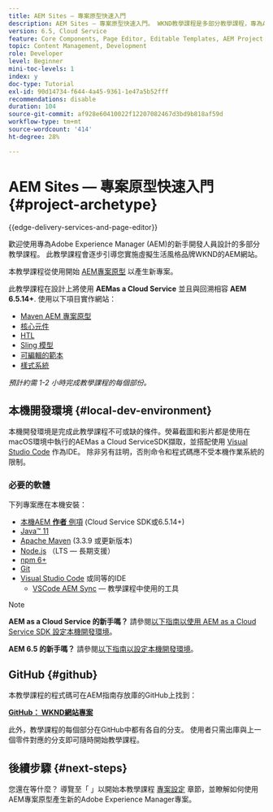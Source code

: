 ```yaml
---
title: AEM Sites — 專案原型快速入門
description: AEM Sites — 專案原型快速入門。 WKND教學課程是多部分教學課程，專為Adobe Experience Manager的新手開發人員設計。 此教學課程會逐步引導您為虛擬生活風格品牌WKND實作AEM網站。 此教學課程涵蓋基礎的主題，例如專案設定、maven原型、核心元件、可編輯的範本、使用者端資料庫和元件開發。
version: 6.5, Cloud Service
feature: Core Components, Page Editor, Editable Templates, AEM Project Archetype
topic: Content Management, Development
role: Developer
level: Beginner
mini-toc-levels: 1
index: y
doc-type: Tutorial
exl-id: 90d14734-f644-4a45-9361-1e47a5b52fff
recommendations: disable
duration: 104
source-git-commit: af928e60410022f12207082467d3bd9b818af59d
workflow-type: tm+mt
source-wordcount: '414'
ht-degree: 28%

---
```


# AEM Sites — 專案原型快速入門 {#project-archetype}

{{edge-delivery-services-and-page-editor}}

歡迎使用專為Adobe Experience Manager (AEM)的新手開發人員設計的多部分教學課程。 此教學課程會逐步引導您實施虛擬生活風格品牌WKND的AEM網站。

本教學課程從使用開始 [AEM專案原型](https://experienceleague.adobe.com/docs/experience-manager-core-components/using/developing/archetype/overview.html) 以產生新專案。

此教學課程在設計上將使用 **AEMas a Cloud Service** 並且與回溯相容 **AEM 6.5.14+**. 使用以下項目實作網站：

* [Maven AEM 專案原型](https://experienceleague.adobe.com/docs/experience-manager-core-components/using/developing/archetype/overview.html?lang=zh-Hant)
* [核心元件](https://experienceleague.adobe.com/docs/experience-manager-core-components/using/introduction.html)
* [HTL](https://experienceleague.adobe.com/docs/experience-manager-htl/content/getting-started.html)
* [Sling 模型](https://sling.apache.org/documentation/bundles/models.html)
* [可編輯的範本](https://experienceleague.adobe.com/docs/experience-manager-learn/sites/page-authoring/template-editor-feature-video-use.html)
* [樣式系統](https://experienceleague.adobe.com/docs/experience-manager-learn/sites/page-authoring/style-system-feature-video-use.html)

*預計約需 1-2 小時完成教學課程的每個部份。*

## 本機開發環境 {#local-dev-environment}

本機開發環境是完成此教學課程不可或缺的條件。熒幕截圖和影片都是使用在macOS環境中執行的AEMas a Cloud ServiceSDK擷取，並搭配使用 [Visual Studio Code](https://code.visualstudio.com/) 作為IDE。 除非另有註明，否則命令和程式碼應不受本機作業系統的限制。

### 必要的軟體

下列專案應在本機安裝：

* [本機AEM **作者** 例項](https://experience.adobe.com/#/downloads) (Cloud Service SDK或6.5.14+)
* [Java™ 11](https://downloads.experiencecloud.adobe.com/content/software-distribution/en/general.html)
* [Apache Maven](https://maven.apache.org/) (3.3.9 或更新版本)
* [Node.js](https://nodejs.org/en/) （LTS — 長期支援）
* [npm 6+](https://www.npmjs.com/)
* [Git](https://git-scm.com/)
* [Visual Studio Code](https://code.visualstudio.com/) 或同等的IDE
   * [VSCode AEM Sync](https://marketplace.visualstudio.com/items?itemName=yamato-ltd.vscode-aem-sync)  — 教學課程中使用的工具

>[!NOTE]
>
> **AEM as a Cloud Service 的新手嗎？** 請參閱[以下指南以使用 AEM as a Cloud Service SDK 設定本機開發環境](https://experienceleague.adobe.com/docs/experience-manager-learn/cloud-service/local-development-environment-set-up/overview.html?lang=zh-Hant)。
>
> **AEM 6.5 的新手嗎？** 請參閱[以下指南以設定本機開發環境](https://experienceleague.adobe.com/docs/experience-manager-learn/foundation/development/set-up-a-local-aem-development-environment.html)。

## GitHub {#github}

本教學課程的程式碼可在AEM指南存放庫的GitHub上找到：

**[GitHub： WKND網站專案](https://github.com/adobe/aem-guides-wknd)**

此外，教學課程的每個部分在GitHub中都有各自的分支。 使用者只需出庫與上一個零件對應的分支即可隨時開始教學課程。

## 後續步驟 {#next-steps}

您還在等什麼？ 導覽至「 」以開始本教學課程 [專案設定](project-setup.md) 章節，並瞭解如何使用AEM專案原型產生新的Adobe Experience Manager專案。
